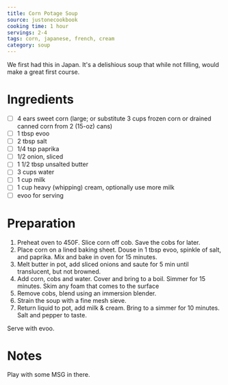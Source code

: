 ```yaml
---
title: Corn Potage Soup
source: justonecookbook
cooking time: 1 hour
servings: 2-4
tags: corn, japanese, french, cream
category: soup
---
```


We first had this in Japan. It's a delishious soup that while not filling, would make a great first course.

Ingredients
===========

* [ ] 4 ears sweet corn (large; or substitute 3 cups frozen corn or drained canned corn from 2 (15-oz) cans)
* [ ] 1 tbsp evoo
* [ ] 2 tbsp salt
* [ ] 1/4 tsp paprika
* [ ] 1/2 onion, sliced
* [ ] 1 1/2 tbsp unsalted butter
* [ ] 3 cups water
* [ ] 1 cup milk
* [ ] 1 cup heavy (whipping) cream, optionally use more milk
* [ ] evoo for serving

Preparation
===========
1. Preheat oven to 450F. Slice corn off cob. Save the cobs for later.
2. Place corn on a lined baking sheet. Douse in 1 tbsp evoo, spinkle of salt, and paprika. Mix and bake in oven for 15 minutes.
3. Melt butter in pot, add sliced onions and saute for 5 min until translucent, but not browned.
4. Add corn, cobs and water. Cover and bring to a boil. Simmer for 15 minutes. Skim any foam that comes to the surface
5. Remove cobs, blend using an immersion blender.
6. Strain the soup with a fine mesh sieve.
7. Return liquid to pot, add milk & cream. Bring to a simmer for 10 minutes. Salt and pepper to taste.

Serve with evoo.

Notes
=====

Play with some MSG in there.
